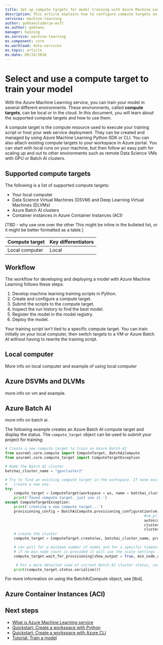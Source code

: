 ```yaml
---
title: Set up compute targets for model training with Azure Machine Learning service | Microsoft Docs
description: This article explains how to configure compute targets on which you can train your machine learning models with Azure Machine Learning service
services: machine-learning
author: gokhanuluderya-msft
ms.author: gokhanu
manager: haining
ms.service: machine-learning
ms.component: core
ms.workload: data-services
ms.topic: article
ms.date: 09/24/2018
---
```

# Select and use a compute target to train your model

With the Azure Machine Learning service, you can train your model in several different environments. These environments, called __compute targets__, can be local or in the cloud. In this document, you will learn about the supported compute targets and how to use them.

A compute target is the compute resource used to execute your training script or host your web service deployment. They can be created and managed by using Azure Machine Learning Python SDK or CLI. You can also attach existing compute targets to your workspace in Azure portal. You can start with local runs on your machine, but then follow an easy path for scaling up and out to other environments such as remote Data Science VMs with GPU or Batch AI clusters.

## Supported compute targets

The following is a list of supported compute targets:

* Your local computer
* Data Science Virtual Machines (DSVM) and Deep Learning Virtual Machines (DLVMs)
* Azure Batch AI clusters
* Container instances in Azure Container Instances (ACI)

[TBD - why use one over the other This might be inline in the bulleted list, or it might be better formatted as a table.]

|Compute target|Key differentiators|
|----|-----|
|Local computer|Local|

## Workflow

The workflow for developing and deploying a model with Azure Machine Learning follows these steps:

1. Develop machine learning training scripts in Python.
1. Create and configure a compute target.
1. Submit the scripts to the compute target.
1. Inspect the run history to find the best model.
1. Register the model in the model registry.
1. Deploy the model.

Your training script isn't tied to a specific compute target. You can train initially on your local computer, then switch targets to a VM or Azure Batch AI without having to rewrite the training script.

## Local computer

More info on local computer and example of using local computer

## Azure DSVMs and DLVMs

more info on vm and example.

## Azure Batch AI

more info on batch ai.

The following example creates an Azure Batch AI compute target and display the status. The `compute_target` object can be used to submit your project for training:

```python
# Create a new compute target to train on Azure Batch AI
from azureml.core.compute import ComputeTarget, BatchAiCompute
from azureml.core.compute_target import ComputeTargetException

# Name the Batch AI cluster
batchai_cluster_name = "gpucluster2"

# Try to find an existing compute target in the workspace. If none exists,
#   create a new one.
try:
    compute_target = ComputeTarget(workspace = ws, name = batchai_cluster_name)
    print('found compute target. just use it.')
except ComputeTargetException:
    print('creating a new compute target...')
    provisioning_config = BatchAiCompute.provisioning_configuration(vm_size = "STANDARD_NC6", # NC6 is GPU-enabled
                                                                #vm_priority = 'lowpriority', # optional
                                                                autoscale_enabled = True,
                                                                cluster_min_nodes = 1, 
                                                                cluster_max_nodes = 4)
    # create the cluster
    compute_target = ComputeTarget.create(ws, batchai_cluster_name, provisioning_config)

    # can poll for a minimum number of nodes and for a specific timeout. 
    # if no min node count is provided it will use the scale settings for the cluster
    compute_target.wait_for_provisioning(show_output = True, min_node_count = None, timeout_in_minutes = 20)

     # For a more detailed view of current Batch AI cluster status, use the 'status' property    
    print(compute_target.status.serialize())
```

For more information on using the BatchAiCompute object, see [tbd]. 

## Azure Container Instances (ACI)

## Next steps
* [What is Azure Machine Learning service](overview-what-is-azure-ml.md)
* [Quickstart: Create a workspace with Python](quickstart-get-started.md)
* [Quickstart: Create a workspace with Azure CLI](quickstart-get-started-with-cli.md)
* [Tutorial: Train a model](tutorial-train-models-with-aml.md)